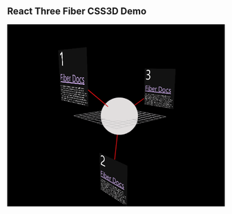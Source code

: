 ## React Three Fiber CSS3D Demo

<img src="https://github.com/wyhinton/CSS3DDemo/blob/master/demo.gif?raw=true"></img>
